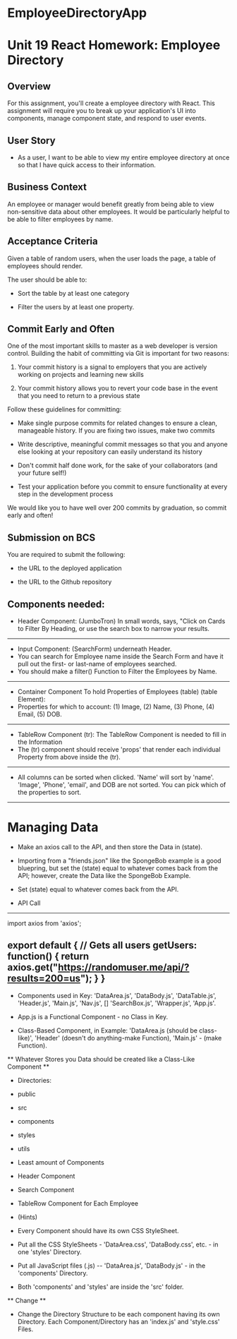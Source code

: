 # EmployeeDirectoryApp

# Unit 19 React Homework: Employee Directory

## Overview

For this assignment, you'll create a employee directory with React. This assignment will require you to break up your application's UI into components, manage component state, and respond to user events.

## User Story

* As a user, I want to be able to view my entire employee directory at once so that I have quick access to their information.

## Business Context

An employee or manager would benefit greatly from being able to view non-sensitive data about other employees. It would be particularly helpful to be able to filter employees by name.

## Acceptance Criteria

Given a table of random users, when the user loads the page, a table of employees should render. 

The user should be able to:

  * Sort the table by at least one category

  * Filter the users by at least one property.

## Commit Early and Often

One of the most important skills to master as a web developer is version control. Building the habit of committing via Git is important for two reasons:

1. Your commit history is a signal to employers that you are actively working on projects and learning new skills

2. Your commit history allows you to revert your code base in the event that you need to return to a previous state

Follow these guidelines for committing:

* Make single purpose commits for related changes to ensure a clean, manageable history. If you are fixing two issues, make two commits

* Write descriptive, meaningful commit messages so that you and anyone else looking at your repository can easily understand its history

* Don't commit half done work, for the sake of your collaborators (and your future self!)

* Test your application before you commit to ensure functionality at every step in the development process

We would like you to have well over 200 commits by graduation, so commit early and often!


## Submission on BCS

You are required to submit the following:

* the URL to the deployed application

* the URL to the Github repository

Components needed: 
--------------------------------------------------------------------------------------
* Header Component: (JumboTron) In small words, says, "Click on Cards to Filter By Heading, or use the search box to narrow your results.  
--------------------------------------------------------------------------------------
* Input Component: (SearchForm) underneath Header.
* You can search for Employee name inside the Search Form and have it pull out the first- or last-name of employees searched.
* You should make a filter() Function to Filter the Employees by Name.  
--------------------------------------------------------------------------------------
* Container Component To hold Properties of Employees (table) (table Element):  
* Properties for which to account: (1) Image, (2) Name, (3) Phone, (4) Email, (5) DOB.
--------------------------------------------------------------------------------------
* TableRow Component (tr): The TableRow Component is needed to fill in the Information
* The (tr) component should receive 'props' that render each individual Property from above inside the (tr).
--------------------------------------------------------------------------------------
* All columns can be sorted when clicked.  'Name' will sort by 'name'. 'Image', 'Phone', 'email', and DOB are not sorted.  You can pick which of the properties to sort.  
 --------------------------------------------------------------------------------------

# Managing Data

* Make an axios call to the API, and then store the Data in (state).  

* Importing from a "friends.json" like the SpongeBob example is a good bluepring, but set the (state) equal to whatever comes back from the API; however, create the Data like the SpongeBob Example.  

* Set (state) equal to whatever comes back from the API.

* API Call
-------------------------------------------------------------------------------------
import axios from 'axios';

export default {
    // Gets all users
    getUsers: function() {
        return axios.get("https://randomuser.me/api/?results=200=us");
    }
}
-------------------------------------------------------------------------------------

* Components used in Key: 'DataArea.js', 'DataBody.js', 'DataTable.js', 'Header.js', 'Main.js', 'Nav.js', [] 'SearchBox.js', 'Wrapper.js', 'App.js'.  

* App.js is a Functional Component - no Class in Key.

* Class-Based Component, in Example: 'DataArea.js (should be class-like)', 'Header' (doesn't do anything-make Function), 'Main.js' - (make Function).  

** Whatever Stores you Data should be created like a Class-Like Component **

* Directories: 

* public
* src
* components
* styles
* utils

* Least amount of Components

* Header Component
* Search Component 
* TableRow Component for Each Employee

* (Hints)

* Every Component should have its own CSS StyleSheet. 

* Put all the CSS StyleSheets - 'DataArea.css', 'DataBody.css', etc. - in one 'styles' Directory.  

* Put all JavaScript files (.js) -- 'DataArea.js', 'DataBody.js' - in the 'components' Directory.  

* Both 'components' and 'styles' are inside the 'src' folder.  

** Change **

* Change the Directory Structure to be each component having its own Directory.  Each Component/Directory has an 'index.js' and 'style.css' Files. 


